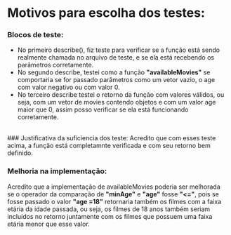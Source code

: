 # Motivos para escolha dos testes:

### Blocos de teste:

* No primeiro describe(), fiz teste para verificar se a função está sendo realmente chamada no arquivo de teste, e se ela está recebendo os parâmetros corretamente.
* No segundo describe, testei como a função **"availableMovies"** se comportaria se for passado parâmetros como um vetor vazio, o age com valor negativo ou com valor 0.
* No terceiro describe testei o retorno da função com valores válidos, ou seja, com um vetor de movies contendo objetos e com um valor age maior que 0, assim posso verificar se ela está funcionando corretamente.
<br/>
### Justificativa da suficiencia dos teste:
Acredito que com esses teste acima, a função está completamnte verificada e com seu retorno bem definido.

### Melhoria na implementação:
 Acredito que a implementação de availableMovies poderia ser melhorada se o operador da comparação de **"minAge"** e **"age"** fosse **"<="**, pois se fosse passado o valor **"age =18"** retornaria também os filmes com a faixa etária da idade passada, ou seja, os filmes de 18 anos também seriam incluídos no retorno juntamente com os filmes que possuem uma faixa etária menor que esse valor.